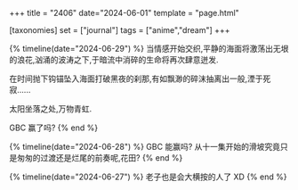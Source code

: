 +++
title = "2406"
date="2024-06-01"
template = "page.html"

[taxonomies]
set = ["journal"]
tags = ["anime","dream"]
+++

{% timeline(date="2024-06-29") %} 
当情感开始交织,平静的海面将激荡出无垠的浪花,汹涌的波涛之下,于暗流中消碎的生命将再次肆意迸发.

在时间抛下钩锚坠入海面打破黑夜的刹那,有如飘渺的碎沫抽离出一般,湮于死寂......

太阳坐落之处,万物青虹.

GBC 赢了吗?
{% end %}

{% timeline(date="2024-06-28") %} 
GBC 能赢吗? 从十一集开始的滑坡究竟只是匆匆的过渡还是烂尾的前奏呢,花田?
{% end %}

{% timeline(date="2024-06-27") %} 
老子也是会大横按的人了 XD
{% end %}
